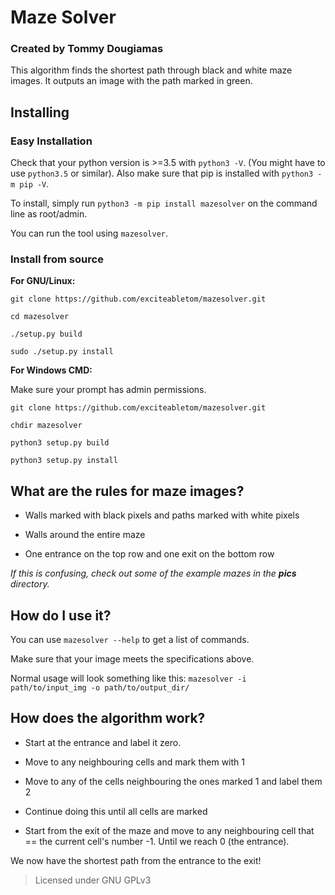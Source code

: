 # Maze Solver
### Created by Tommy Dougiamas  

This algorithm finds the shortest path through black and white maze images. It outputs an image with the path marked in green.


## Installing

### **Easy Installation**

Check that your python version is >=3.5 with `python3 -V`. (You might have to use `python3.5` or similar).
Also make sure that pip is installed with `python3 -m pip -V`.

To install, simply run `python3 -m pip install mazesolver` on the command line as root/admin. 

You can run the tool using `mazesolver`.

### **Install from source**

**For GNU/Linux:**

`git clone https://github.com/exciteabletom/mazesolver.git`

`cd mazesolver`

`./setup.py build`

`sudo ./setup.py install`

**For Windows CMD:**

Make sure your prompt has admin permissions.

`git clone https://github.com/exciteabletom/mazesolver.git`

`chdir mazesolver`

`python3 setup.py build`

`python3 setup.py install`



## What are the rules for maze images?
- Walls marked with black pixels and paths marked with white pixels

- Walls around the entire maze

- One entrance on the top row and one exit on the bottom row

*If this is confusing, check out some of the example mazes in the **pics** directory.*



## How do I use it?

You can use `mazesolver --help` to get a list of commands.

Make sure that your image meets the specifications above.

Normal usage will look something like this: `mazesolver -i path/to/input_img -o path/to/output_dir/`



## How does the algorithm work?

- Start at the entrance and label it zero.

- Move to any neighbouring cells and mark them with 1

- Move to any of the cells neighbouring the ones marked 1 and label them 2

- Continue doing this until all cells are marked

- Start from the exit of the maze and move to any neighbouring cell that == the current cell's number -1. Until we reach 0 (the entrance).

We now have the shortest path from the entrance to the exit!


> Licensed under GNU GPLv3
